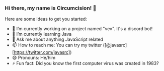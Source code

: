 ### Hi there, my name is Circumcision! 👋


Here are some ideas to get you started:

- 🔭 I’m currently working on a project named "vev". It's a discord bot!
- 🌱 I’m currently learning Java
- 💬 Ask me about anything JavaScript related
- 📫 How to reach me: You can try my twitter ([@javasrc][https://twitter.com/javasrc])
- 😄 Pronouns: He/him
- ⚡ Fun fact: Did you know the first computer virus was created in 1983?

